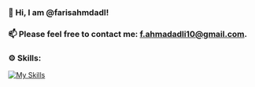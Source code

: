 ### 👋 Hi, I am @farisahmdadl!

### 📫 Please feel free to contact me: f.ahmadadli10@gmail.com.

### ⚙️ Skills:
[![My Skills](https://skillicons.dev/icons?i=html,css,js,sass,tailwind,react,angular,java,golang,php,cs,py)](https://skillicons.dev)
